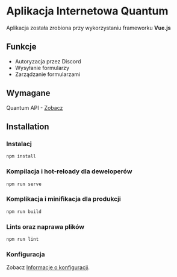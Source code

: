 # Aplikacja Internetowa Quantum

Aplikacja została zrobiona przy wykorzystaniu frameworku **Vue.js**

## Funkcje
- Autoryzacja przez Discord
- Wysyłanie formularzy
- Zarządzanie formularzami

## Wymagane
Quantum API - [Zobacz]()

## Installation

### Instalacj
```
npm install
```
### Kompilacja i hot-reloady dla deweloperów
```
npm run serve
```

### Komplikacja i minifikacja dla produkcji
```
npm run build
```
### Lints oraz naprawa plików
```
npm run lint
```

### Konfiguracja
Zobacz [Informacje o konfiguracji](https://cli.vuejs.org/config/).
